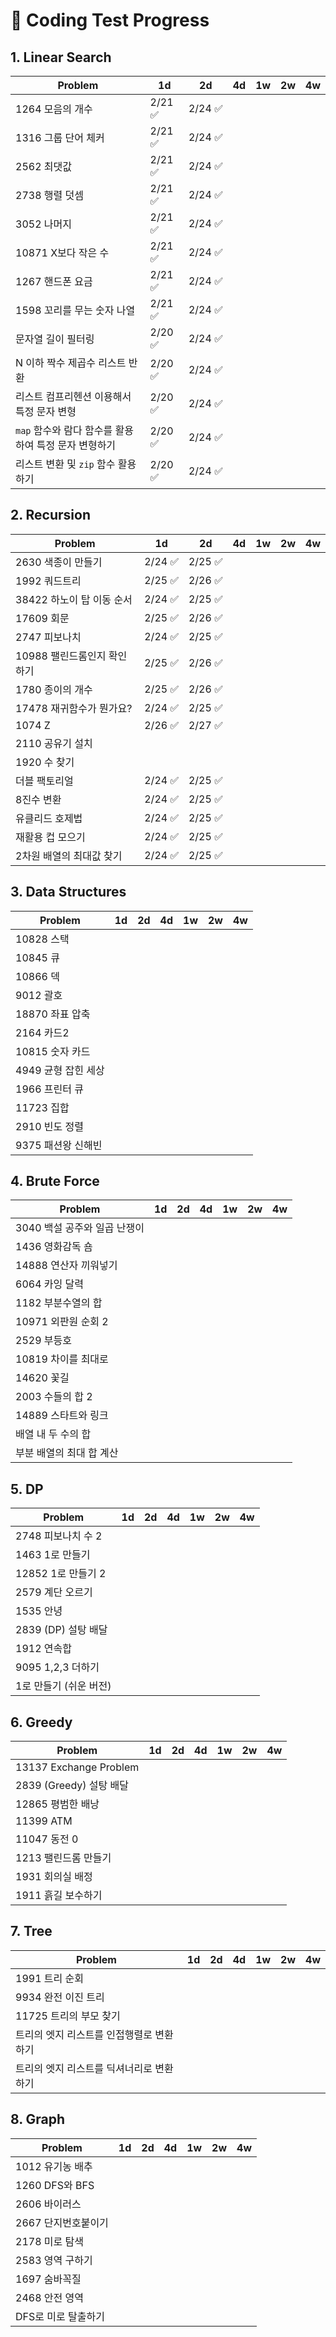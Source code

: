 # 📌 Coding Test Progress

## 1. Linear Search

| Problem                                              | 1d      | 2d      | 4d  | 1w  | 2w  | 4w  |
| ---------------------------------------------------- | ------- | ------- | --- | --- | --- | --- |
| 1264 모음의 개수                                     | 2/21 ✅ | 2/24 ✅ |     |     |     |     |
| 1316 그룹 단어 체커                                  | 2/21 ✅ | 2/24 ✅ |     |     |     |     |
| 2562 최댓값                                          | 2/21 ✅ | 2/24 ✅ |     |     |     |     |
| 2738 행렬 덧셈                                       | 2/21 ✅ | 2/24 ✅ |     |     |     |     |
| 3052 나머지                                          | 2/21 ✅ | 2/24 ✅ |     |     |     |     |
| 10871 X보다 작은 수                                  | 2/21 ✅ | 2/24 ✅ |     |     |     |     |
| 1267 핸드폰 요금                                     | 2/21 ✅ | 2/24 ✅ |     |     |     |     |
| 1598 꼬리를 무는 숫자 나열                           | 2/21 ✅ | 2/24 ✅ |     |     |     |     |
| 문자열 길이 필터링                                   | 2/20 ✅ | 2/24 ✅ |     |     |     |     |
| N 이하 짝수 제곱수 리스트 반환                       | 2/20 ✅ | 2/24 ✅ |     |     |     |     |
| 리스트 컴프리헨션 이용해서 특정 문자 변형            | 2/20 ✅ | 2/24 ✅ |     |     |     |     |
| `map` 함수와 람다 함수를 활용하여 특정 문자 변형하기 | 2/20 ✅ | 2/24 ✅ |     |     |     |     |
| 리스트 변환 및 `zip` 함수 활용하기                   | 2/20 ✅ | 2/24 ✅ |     |     |     |     |

## 2. Recursion

| Problem                     | 1d      | 2d      | 4d  | 1w  | 2w  | 4w  |
| --------------------------- | ------- | ------- | --- | --- | --- | --- |
| 2630 색종이 만들기          | 2/24 ✅ | 2/25 ✅ |     |     |     |     |
| 1992 쿼드트리               | 2/25 ✅ | 2/26 ✅ |     |     |     |     |
| 38422 하노이 탑 이동 순서   | 2/24 ✅ | 2/25 ✅ |     |     |     |     |
| 17609 회문                  | 2/25 ✅ | 2/26 ✅ |     |     |     |     |
| 2747 피보나치               | 2/24 ✅ | 2/25 ✅ |     |     |     |     |
| 10988 팰린드롬인지 확인하기 | 2/25 ✅ | 2/26 ✅ |     |     |     |     |
| 1780 종이의 개수            | 2/25 ✅ | 2/26 ✅ |     |     |     |     |
| 17478 재귀함수가 뭔가요?    | 2/24 ✅ | 2/25 ✅ |     |     |     |     |
| 1074 Z                      | 2/26 ✅ | 2/27 ✅ |     |     |     |     |
| 2110 공유기 설치            |         |         |     |     |     |     |
| 1920 수 찾기                |         |         |     |     |     |     |
| 더블 팩토리얼               | 2/24 ✅ | 2/25 ✅ |     |     |     |     |
| 8진수 변환                  | 2/24 ✅ | 2/25 ✅ |     |     |     |     |
| 유클리드 호제법             | 2/24 ✅ | 2/25 ✅ |     |     |     |     |
| 재활용 컵 모으기            | 2/24 ✅ | 2/25 ✅ |     |     |     |     |
| 2차원 배열의 최대값 찾기    | 2/24 ✅ | 2/25 ✅ |     |     |     |     |

## 3. Data Structures

| Problem             | 1d  | 2d  | 4d  | 1w  | 2w  | 4w  |
| ------------------- | --- | --- | --- | --- | --- | --- |
| 10828 스택          |     |     |     |     |     |     |
| 10845 큐            |     |     |     |     |     |     |
| 10866 덱            |     |     |     |     |     |     |
| 9012 괄호           |     |     |     |     |     |     |
| 18870 좌표 압축     |     |     |     |     |     |     |
| 2164 카드2          |     |     |     |     |     |     |
| 10815 숫자 카드     |     |     |     |     |     |     |
| 4949 균형 잡힌 세상 |     |     |     |     |     |     |
| 1966 프린터 큐      |     |     |     |     |     |     |
| 11723 집합          |     |     |     |     |     |     |
| 2910 빈도 정렬      |     |     |     |     |     |     |
| 9375 패션왕 신해빈  |     |     |     |     |     |     |

## 4. Brute Force

| Problem                      | 1d  | 2d  | 4d  | 1w  | 2w  | 4w  |
| ---------------------------- | --- | --- | --- | --- | --- | --- |
| 3040 백설 공주와 일곱 난쟁이 |     |     |     |     |     |     |
| 1436 영화감독 숌             |     |     |     |     |     |     |
| 14888 연산자 끼워넣기        |     |     |     |     |     |     |
| 6064 카잉 달력               |     |     |     |     |     |     |
| 1182 부분수열의 합           |     |     |     |     |     |     |
| 10971 외판원 순회 2          |     |     |     |     |     |     |
| 2529 부등호                  |     |     |     |     |     |     |
| 10819 차이를 최대로          |     |     |     |     |     |     |
| 14620 꽃길                   |     |     |     |     |     |     |
| 2003 수들의 합 2             |     |     |     |     |     |     |
| 14889 스타트와 링크          |     |     |     |     |     |     |
| 배열 내 두 수의 합           |     |     |     |     |     |     |
| 부분 배열의 최대 합 계산     |     |     |     |     |     |     |

## 5. DP

| Problem                | 1d  | 2d  | 4d  | 1w  | 2w  | 4w  |
| ---------------------- | --- | --- | --- | --- | --- | --- |
| 2748 피보나치 수 2     |     |     |     |     |     |     |
| 1463 1로 만들기        |     |     |     |     |     |     |
| 12852 1로 만들기 2     |     |     |     |     |     |     |
| 2579 계단 오르기       |     |     |     |     |     |     |
| 1535 안녕              |     |     |     |     |     |     |
| 2839 (DP) 설탕 배달    |     |     |     |     |     |     |
| 1912 연속합            |     |     |     |     |     |     |
| 9095 1,2,3 더하기      |     |     |     |     |     |     |
| 1로 만들기 (쉬운 버전) |     |     |     |     |     |     |

## 6. Greedy

| Problem                 | 1d  | 2d  | 4d  | 1w  | 2w  | 4w  |
| ----------------------- | --- | --- | --- | --- | --- | --- |
| 13137 Exchange Problem  |     |     |     |     |     |     |
| 2839 (Greedy) 설탕 배달 |     |     |     |     |     |     |
| 12865 평범한 배낭       |     |     |     |     |     |     |
| 11399 ATM               |     |     |     |     |     |     |
| 11047 동전 0            |     |     |     |     |     |     |
| 1213 팰린드롬 만들기    |     |     |     |     |     |     |
| 1931 회의실 배정        |     |     |     |     |     |     |
| 1911 흙길 보수하기      |     |     |     |     |     |     |

## 7. Tree

| Problem                                  | 1d  | 2d  | 4d  | 1w  | 2w  | 4w  |
| ---------------------------------------- | --- | --- | --- | --- | --- | --- |
| 1991 트리 순회                           |     |     |     |     |     |     |
| 9934 완전 이진 트리                      |     |     |     |     |     |     |
| 11725 트리의 부모 찾기                   |     |     |     |     |     |     |
| 트리의 엣지 리스트를 인접행렬로 변환하기 |     |     |     |     |     |     |
| 트리의 엣지 리스트를 딕셔너리로 변환하기 |     |     |     |     |     |     |

## 8. Graph

| Problem             | 1d  | 2d  | 4d  | 1w  | 2w  | 4w  |
| ------------------- | --- | --- | --- | --- | --- | --- |
| 1012 유기농 배추    |     |     |     |     |     |     |
| 1260 DFS와 BFS      |     |     |     |     |     |     |
| 2606 바이러스       |     |     |     |     |     |     |
| 2667 단지번호붙이기 |     |     |     |     |     |     |
| 2178 미로 탐색      |     |     |     |     |     |     |
| 2583 영역 구하기    |     |     |     |     |     |     |
| 1697 숨바꼭질       |     |     |     |     |     |     |
| 2468 안전 영역      |     |     |     |     |     |     |
| DFS로 미로 탈출하기 |     |     |     |     |     |     |
